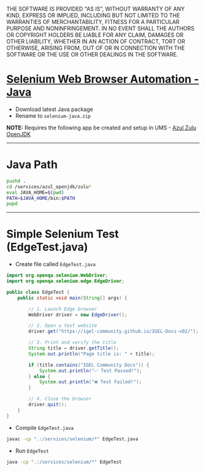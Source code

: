 THE SOFTWARE IS PROVIDED "AS IS", WITHOUT WARRANTY OF ANY KIND, EXPRESS OR IMPLIED, INCLUDING BUT NOT LIMITED TO THE WARRANTIES OF MERCHANTABILITY, FITNESS FOR A PARTICULAR PURPOSE AND NONINFRINGEMENT. IN NO EVENT SHALL THE AUTHORS OR COPYRIGHT HOLDERS BE LIABLE FOR ANY CLAIM, DAMAGES OR OTHER LIABILITY, WHETHER IN AN ACTION OF CONTRACT, TORT OR OTHERWISE, ARISING FROM, OUT OF OR IN CONNECTION WITH THE SOFTWARE OR THE USE OR OTHER DEALINGS IN THE SOFTWARE.

# [Selenium Web Browser Automation - Java](https://www.selenium.dev/downloads/)

- Download latest Java package
- Rename to `selenium-java.zip`

**NOTE:** Requires the following app be created and setup in UMS - [Azul Zulu OpenJDK](https://github.com/IGEL-Community/IGEL-OS-APP-RECIPES/tree/main/APP_Source/Apps/azul_openjdk)

-----

# Java Path

```bash linenums="1"
pushd .
cd /services/azul_openjdk/zulu*
eval JAVA_HOME=$(pwd)
PATH=$JAVA_HOME/bin:$PATH
popd
```

-----

# Simple Selenium Test (EdgeTest.java)

- Create file called `EdgeTest.java`

```java linenums="1"
import org.openqa.selenium.WebDriver;
import org.openqa.selenium.edge.EdgeDriver;

public class EdgeTest {
    public static void main(String[] args) {

        // 1. Launch Edge browser
        WebDriver driver = new EdgeDriver();

        // 2. Open a test website
        driver.get("https://igel-community.github.io/IGEL-Docs-v02/");

        // 3. Print and verify the title
        String title = driver.getTitle();
        System.out.println("Page title is: " + title);

        if (title.contains("IGEL Community Docs")) {
            System.out.println("✅ Test Passed!");
        } else {
            System.out.println("❌ Test Failed!");
        }

        // 4. Close the browser
        driver.quit();
    }
}
```

- Compile `EdgeTest.java`

```bash linenums="1"
javac -cp ".:/services/selenium/*" EdgeTest.java
```

- Run `EdgeTest`

```bash linenums="1"
java -cp ".:/services/selenium/*" EdgeTest
```